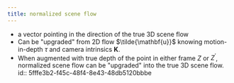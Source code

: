 ```yaml
---
title: normalized scene flow
---
```


- a vector pointing in the direction of the true 3D scene flow
- Can be "upgraded" from 2D flow $\tilde{\mathbf{u}}$ knowing motion-in-depth $\tau$ and camera intrinsics $\mathbf{K}$.
- When augmented with true depth of the point in either frame $Z$ or $Z^{\prime}$, normalized scene flow can be "upgraded" into the true 3D scene flow.
  id:: 5fffe3b2-f45c-48f4-8e43-48db5120bbbe